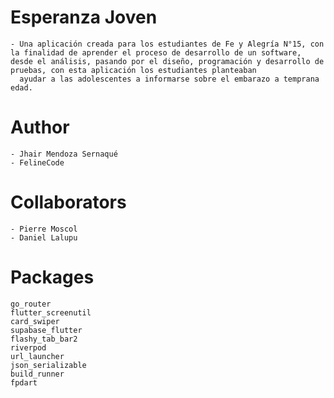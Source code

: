 # Esperanza Joven
    - Una aplicación creada para los estudiantes de Fe y Alegría N°15, con la finalidad de aprender el proceso de desarrollo de un software, desde el análisis, pasando por el diseño, programación y desarrollo de pruebas, con esta aplicación los estudiantes planteaban     
      ayudar a las adolescentes a informarse sobre el embarazo a temprana edad.

# Author
    - Jhair Mendoza Sernaqué
    - FelineCode

# Collaborators
    - Pierre Moscol
    - Daniel Lalupu

# Packages

    go_router 
    flutter_screenutil
    card_swiper 
    supabase_flutter
    flashy_tab_bar2
    riverpod
    url_launcher
    json_serializable
    build_runner
    fpdart
